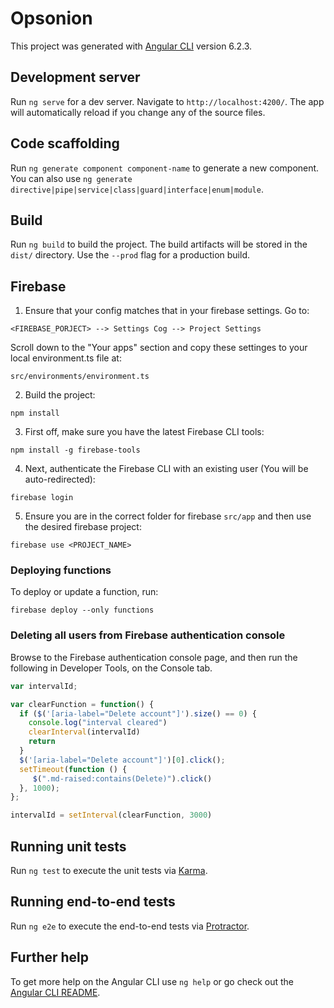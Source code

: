 # Opsonion

This project was generated with [Angular CLI](https://github.com/angular/angular-cli) version 6.2.3.

## Development server

Run `ng serve` for a dev server. Navigate to `http://localhost:4200/`. The app will automatically reload if you change any of the source files.

## Code scaffolding

Run `ng generate component component-name` to generate a new component. You can also use `ng generate directive|pipe|service|class|guard|interface|enum|module`.

## Build

Run `ng build` to build the project. The build artifacts will be stored in the `dist/` directory. Use the `--prod` flag for a production build.

## Firebase
1. Ensure that your config matches that in your firebase settings. Go to: 
```
<FIREBASE_PORJECT> --> Settings Cog --> Project Settings
```

Scroll down to the "Your apps" section and copy these settinges to your local environment.ts file at:
```
src/environments/environment.ts
```

2. Build the project:
```
npm install
```

3. First off, make sure you have the latest Firebase CLI tools:
```
npm install -g firebase-tools
```

4. Next, authenticate the Firebase CLI with an existing user (You will be auto-redirected):
```
firebase login
```

5. Ensure you are in the correct folder for firebase `src/app` and then use the desired firebase project:
```
firebase use <PROJECT_NAME>
```

### Deploying functions

To deploy or update a function, run:
```
firebase deploy --only functions 
```

### Deleting all users from Firebase authentication console

Browse to the Firebase authentication console page, and then run the following in Developer Tools, on the Console tab. 

```js
var intervalId;

var clearFunction = function() {
  if ($('[aria-label="Delete account"]').size() == 0) {
    console.log("interval cleared")
    clearInterval(intervalId)
    return
  }
  $('[aria-label="Delete account"]')[0].click();
  setTimeout(function () {
     $(".md-raised:contains(Delete)").click()
  }, 1000);
};

intervalId = setInterval(clearFunction, 3000)
```
## Running unit tests

Run `ng test` to execute the unit tests via [Karma](https://karma-runner.github.io).

## Running end-to-end tests

Run `ng e2e` to execute the end-to-end tests via [Protractor](http://www.protractortest.org/).

## Further help

To get more help on the Angular CLI use `ng help` or go check out the [Angular CLI README](https://github.com/angular/angular-cli/blob/master/README.md).
